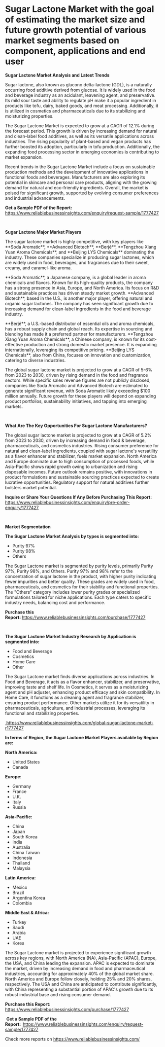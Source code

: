 <p><h1>Sugar Lactone Market with the goal of estimating the market size and future growth potential of various market segments based on component, applications and end user</h1></p><p><strong>Sugar Lactone Market Analysis and Latest Trends</strong></p>
<p><p>Sugar lactone, also known as glucono delta-lactone (GDL), is a naturally occurring food additive derived from glucose. It is widely used in the food and beverage industry as an acidulant, leavening agent, and preservative. Its mild sour taste and ability to regulate pH make it a popular ingredient in products like tofu, dairy, baked goods, and meat processing. Additionally, it is utilized in cosmetics and pharmaceuticals due to its stabilizing and moisturizing properties.</p><p>The Sugar Lactone Market is expected to grow at a CAGR of 12.1% during the forecast period. This growth is driven by increasing demand for natural and clean-label food additives, as well as its versatile applications across industries. The rising popularity of plant-based and vegan products has further boosted its adoption, particularly in tofu production. Additionally, the expanding food processing sector in emerging economies is contributing to market expansion.</p><p>Recent trends in the Sugar Lactone Market include a focus on sustainable production methods and the development of innovative applications in functional foods and beverages. Manufacturers are also exploring its potential in skincare and personal care products, aligning with the growing demand for natural and eco-friendly ingredients. Overall, the market is poised for significant growth, supported by evolving consumer preferences and industrial advancements.</p></p>
<p><strong>Get a Sample PDF of the Report:&nbsp;</strong> <a href="https://www.reliablebusinessinsights.com/enquiry/request-sample/1777427?utm_campaign=2203&utm_medium=2&utm_source=Github&utm_content=ia&utm_term=26012025&utm_id=sugar-lactone">https://www.reliablebusinessinsights.com/enquiry/request-sample/1777427</a></p>
<p>&nbsp;</p>
<p><strong>Sugar Lactone Major Market Players</strong></p>
<p><p>The sugar lactone market is highly competitive, with key players like **Soda Aromatic**, **Advanced Biotech**, **Berjé**, **Tengzhou Xiang Yuan Aroma Chemicals**, and **Beijing LYS Chemicals** dominating the industry. These companies specialize in producing sugar lactones, which are widely used in food, beverages, and fragrances due to their sweet, creamy, and caramel-like aroma.</p><p>**Soda Aromatic**, a Japanese company, is a global leader in aroma chemicals and flavors. Known for its high-quality products, the company has a strong presence in Asia, Europe, and North America. Its focus on R&D and sustainable practices has driven steady market growth. **Advanced Biotech**, based in the U.S., is another major player, offering natural and organic sugar lactones. The company has seen significant growth due to increasing demand for clean-label ingredients in the food and beverage industry.</p><p>**Berjé**, a U.S.-based distributor of essential oils and aroma chemicals, has a robust supply chain and global reach. Its expertise in sourcing and blending has made it a preferred partner for manufacturers. **Tengzhou Xiang Yuan Aroma Chemicals**, a Chinese company, is known for its cost-effective production and strong domestic market presence. It is expanding internationally, leveraging its competitive pricing. **Beijing LYS Chemicals**, also from China, focuses on innovation and customization, catering to diverse industries.</p><p>The global sugar lactone market is projected to grow at a CAGR of 5-6% from 2023 to 2030, driven by rising demand in the food and fragrance sectors. While specific sales revenue figures are not publicly disclosed, companies like Soda Aromatic and Advanced Biotech are estimated to generate significant revenue, with Soda Aromatic likely exceeding $100 million annually. Future growth for these players will depend on expanding product portfolios, sustainability initiatives, and tapping into emerging markets.</p></p>
<p>&nbsp;</p>
<p><strong>What Are The Key Opportunities For Sugar Lactone Manufacturers?</strong></p>
<p><p>The global sugar lactone market is projected to grow at a CAGR of 5.2% from 2023 to 2030, driven by increasing demand in food & beverage, pharmaceuticals, and cosmetics industries. Rising consumer preference for natural and clean-label ingredients, coupled with sugar lactone's versatility as a flavor enhancer and stabilizer, fuels market expansion. North America and Europe dominate due to high consumption of processed foods, while Asia-Pacific shows rapid growth owing to urbanization and rising disposable incomes. Future outlook remains positive, with innovations in product formulations and sustainable sourcing practices expected to create lucrative opportunities. Regulatory support for natural additives further bolsters market potential.</p></p>
<p><strong>Inquire or Share Your Questions If Any Before Purchasing This Report:</strong> <a href="https://www.reliablebusinessinsights.com/enquiry/pre-order-enquiry/1777427?utm_campaign=2203&utm_medium=2&utm_source=Github&utm_content=ia&utm_term=26012025&utm_id=sugar-lactone">https://www.reliablebusinessinsights.com/enquiry/pre-order-enquiry/1777427</a></p>
<p>&nbsp;</p>
<p><strong>Market Segmentation</strong></p>
<p><strong>The Sugar Lactone Market Analysis by types is segmented into:</strong></p>
<p><ul><li>Purity 97%</li><li>Purity 98%</li><li>Others</li></ul></p>
<p><p>The Sugar Lactone market is segmented by purity levels, primarily Purity 97%, Purity 98%, and Others. Purity 97% and 98% refer to the concentration of sugar lactone in the product, with higher purity indicating fewer impurities and better quality. These grades are widely used in food, pharmaceuticals, and cosmetics for their stability and functional properties. The "Others" category includes lower purity grades or specialized formulations tailored for niche applications. Each type caters to specific industry needs, balancing cost and performance.</p></p>
<p><strong>Purchase this Report:&nbsp;</strong><a href="https://www.reliablebusinessinsights.com/purchase/1777427?utm_campaign=2203&utm_medium=2&utm_source=Github&utm_content=ia&utm_term=26012025&utm_id=sugar-lactone">https://www.reliablebusinessinsights.com/purchase/1777427</a></p>
<p>&nbsp;</p>
<p><strong>The Sugar Lactone Market Industry Research by Application is segmented into:</strong></p>
<p><ul><li>Food and Beverage</li><li>Cosmetics</li><li>Home Care</li><li>Other</li></ul></p>
<p><p>The Sugar Lactone market finds diverse applications across industries. In Food and Beverage, it acts as a flavor enhancer, stabilizer, and preservative, improving taste and shelf life. In Cosmetics, it serves as a moisturizing agent and pH adjuster, enhancing product efficacy and skin compatibility. In Home Care, it functions as a cleaning agent and fragrance stabilizer, ensuring product performance. Other markets utilize it for its versatility in pharmaceuticals, agriculture, and industrial processes, leveraging its functional and stabilizing properties.</p></p>
<p><a href="https://www.reliablebusinessinsights.com/global-sugar-lactone-market-r1777427?utm_campaign=2203&utm_medium=2&utm_source=Github&utm_content=ia&utm_term=26012025&utm_id=sugar-lactone">&nbsp;https://www.reliablebusinessinsights.com/global-sugar-lactone-market-r1777427</a></p>
<p><strong>In terms of Region, the Sugar Lactone Market Players available by Region are:</strong></p>
<p>
    <p> <strong> North America: </strong>
        <ul>
            <li>United States</li>
            <li>Canada</li>
        </ul>
        </p> 
    <p> <strong> Europe: </strong>
        <ul>
            <li>Germany</li>
            <li>France</li>
            <li>U.K.</li>
            <li>Italy</li>
            <li>Russia</li>
        </ul>
        </p> 
    <p> <strong> Asia-Pacific: </strong>
        <ul>
            <li>China</li>
            <li>Japan</li>
            <li>South Korea</li>
            <li>India</li>
            <li>Australia</li>
            <li>China Taiwan</li>
            <li>Indonesia</li>
            <li>Thailand</li>
            <li>Malaysia</li>
        </ul>
        </p> 
    <p> <strong> Latin America: </strong>
        <ul>
            <li>Mexico</li>
            <li>Brazil</li>
            <li>Argentina Korea</li>
            <li>Colombia</li>
        </ul>
        </p> 
    <p> <strong> Middle East & Africa: </strong>
        <ul>
            <li>Turkey</li>
            <li>Saudi</li>
            <li>Arabia</li>
            <li>UAE</li>
            <li>Korea</li>
        </ul>
    </p>
    </p>
<p><p>The Sugar Lactone market is projected to experience significant growth across key regions, with North America (NA), Asia-Pacific (APAC), Europe, the USA, and China leading the expansion. APAC is expected to dominate the market, driven by increasing demand in food and pharmaceutical industries, accounting for approximately 40% of the global market share. North America and Europe follow closely, holding 25% and 20% shares, respectively. The USA and China are anticipated to contribute significantly, with China representing a substantial portion of APAC's growth due to its robust industrial base and rising consumer demand.</p></p>
<p><strong>Purchase this Report: </strong><a href="https://www.reliablebusinessinsights.com/purchase/1777427?utm_campaign=2203&utm_medium=2&utm_source=Github&utm_content=ia&utm_term=26012025&utm_id=sugar-lactone">https://www.reliablebusinessinsights.com/purchase/1777427</a></p>
<p>&nbsp;<strong>Get a Sample PDF of the Report:&nbsp;&nbsp;</strong><a href="https://www.reliablebusinessinsights.com/enquiry/request-sample/1777427?utm_campaign=2203&utm_medium=2&utm_source=Github&utm_content=ia&utm_term=26012025&utm_id=sugar-lactone">https://www.reliablebusinessinsights.com/enquiry/request-sample/1777427</a></p>
<p><strong></strong></p>
<p>Check more reports on <a href="https://www.reliablebusinessinsights.com/?utm_campaign=2203&utm_medium=2&utm_source=Github&utm_content=ia&utm_term=26012025&utm_id=sugar-lactone">https://www.reliablebusinessinsights.com/</a></p>